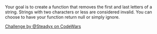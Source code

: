 Your goal is to create a function that removes the first and last letters of a string.
Strings with two characters or less are considered invalid.
You can choose to have your function return null or simply ignore.

[Challenge by @Steadyx on CodeWars](https://www.codewars.com/kata/56bc28ad5bdaeb48760009b0)

